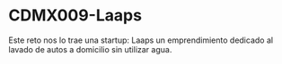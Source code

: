 # CDMX009-Laaps
Este reto nos lo trae una startup: Laaps un emprendimiento dedicado al lavado de autos a domicilio sin utilizar agua.
